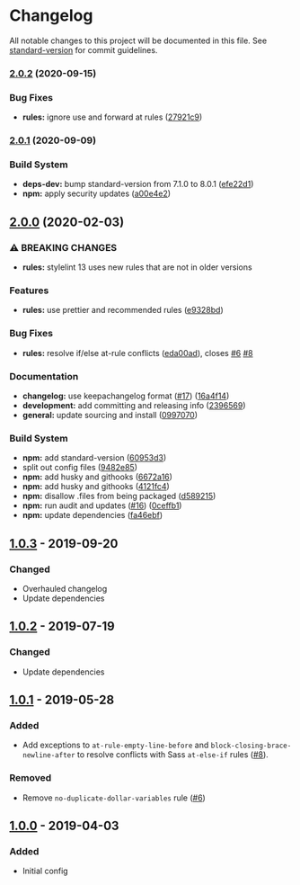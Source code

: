 # Changelog

All notable changes to this project will be documented in this file. See [standard-version](https://github.com/conventional-changelog/standard-version) for commit guidelines.

### [2.0.2](https://github.com/coldfrontlabs/stylelint-config-coldfront/compare/v2.0.1...v2.0.2) (2020-09-15)


### Bug Fixes

* **rules:** ignore use and forward at rules ([27921c9](https://github.com/coldfrontlabs/stylelint-config-coldfront/commit/27921c99bbccc123548d54ca6ba704bba82e7a7c))

### [2.0.1](https://github.com/coldfrontlabs/stylelint-config-coldfront/compare/v2.0.0...v2.0.1) (2020-09-09)


### Build System

* **deps-dev:** bump standard-version from 7.1.0 to 8.0.1 ([efe22d1](https://github.com/coldfrontlabs/stylelint-config-coldfront/commit/efe22d1b29ebe51a8c78fa59fd0718c4cf3aa256))
* **npm:** apply security updates ([a00e4e2](https://github.com/coldfrontlabs/stylelint-config-coldfront/commit/a00e4e28c8dc69f6b3528306ea52a3f95687353c))

## [2.0.0](https://github.com/coldfrontlabs/stylelint-config-coldfront/compare/v1.0.1...v2.0.0) (2020-02-03)


### ⚠ BREAKING CHANGES

* **rules:** stylelint 13 uses new rules that are not in older versions

### Features

* **rules:** use prettier and recommended rules ([e9328bd](https://github.com/coldfrontlabs/stylelint-config-coldfront/commit/e9328bd800a19672e7e1b269901956f7083e2119))


### Bug Fixes

* **rules:** resolve if/else at-rule conflicts ([eda00ad](https://github.com/coldfrontlabs/stylelint-config-coldfront/commit/eda00ad9238802d0e57aa489ac443ec0574ad017)), closes [#6](https://github.com/coldfrontlabs/stylelint-config-coldfront/issues/6) [#8](https://github.com/coldfrontlabs/stylelint-config-coldfront/issues/8)


### Documentation

* **changelog:** use keepachangelog format ([#17](https://github.com/coldfrontlabs/stylelint-config-coldfront/issues/17)) ([16a4f14](https://github.com/coldfrontlabs/stylelint-config-coldfront/commit/16a4f1422570753f63995fc765131e214d91cfe1))
* **development:** add committing and releasing info ([2396569](https://github.com/coldfrontlabs/stylelint-config-coldfront/commit/239656964dcd79b2aa0ad2a9373bb617be455834))
* **general:** update sourcing and install ([0997070](https://github.com/coldfrontlabs/stylelint-config-coldfront/commit/099707049a6b0964d223bb1e492c2b10f89c39bc))


### Build System

* **npm:** add standard-version ([60953d3](https://github.com/coldfrontlabs/stylelint-config-coldfront/commit/60953d30b789c7d32360098ac11f4e188900d20b))
* split out config files ([9482e85](https://github.com/coldfrontlabs/stylelint-config-coldfront/commit/9482e8563b8f34e438cbbb1cdf585e0af40b4e94))
* **npm:** add husky and githooks ([6672a16](https://github.com/coldfrontlabs/stylelint-config-coldfront/commit/6672a1633c6922fd4c91024d42517799487139bc))
* **npm:** add husky and githooks ([4121fc4](https://github.com/coldfrontlabs/stylelint-config-coldfront/commit/4121fc4b212f523651dcef266971810bdfe4455f))
* **npm:** disallow .files from being packaged ([d589215](https://github.com/coldfrontlabs/stylelint-config-coldfront/commit/d58921546b40e582f1802c6570da63fdeeea3ad2))
* **npm:** run audit and updates ([#16](https://github.com/coldfrontlabs/stylelint-config-coldfront/issues/16)) ([0ceffb1](https://github.com/coldfrontlabs/stylelint-config-coldfront/commit/0ceffb13c21d4b03fcd3ce5a1a8632ae0bd7eb84))
* **npm:** update dependencies ([fa46ebf](https://github.com/coldfrontlabs/stylelint-config-coldfront/commit/fa46ebf6f7966acc2851e55930dd36e07b184e55))

## [1.0.3] - 2019-09-20
### Changed
- Overhauled changelog
- Update dependencies

## [1.0.2] - 2019-07-19
### Changed
- Update dependencies

## [1.0.1] - 2019-05-28
### Added
- Add exceptions to `at-rule-empty-line-before` and `block-closing-brace-newline-after` to resolve conflicts with Sass `at-else-if` rules ([#8](https://github.com/coldfrontlabs/stylelint-config-coldfront/issues/8)).

### Removed
- Remove `no-duplicate-dollar-variables` rule ([#6](https://github.com/coldfrontlabs/stylelint-config-coldfront/issues/6))

## [1.0.0] - 2019-04-03
### Added
- Initial config

[Unreleased]: https://github.com/coldfrontlabs/stylelint-config-coldfront/compare/v1.0.3...HEAD
[1.0.3]: https://github.com/coldfrontlabs/stylelint-config-coldfront/compare/v1.0.2...v1.0.3
[1.0.2]: https://github.com/coldfrontlabs/stylelint-config-coldfront/compare/v1.0.1...v1.0.2
[1.0.1]: https://github.com/coldfrontlabs/stylelint-config-coldfront/compare/v1.0.0...v1.0.1
[1.0.0]: https://github.com/coldfrontlabs/stylelint-config-coldfront/tree/v1.0.0
